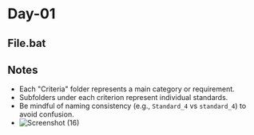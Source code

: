 # Day-01

## File.bat
## Notes
- Each "Criteria" folder represents a main category or requirement.
- Subfolders under each criterion represent individual standards.
- Be mindful of naming consistency (e.g., `Standard_4` vs `standard_4`) to avoid confusion.
- ![Screenshot (16)](https://github.com/user-attachments/assets/6cecccde-e107-4049-8e5f-1012cce3d0ed)
